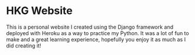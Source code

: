 # HKG Website

This is a personal website I created using the Django framework and deployed with Heroku
as a way to practice my Python. It was a lot of fun to make and a great learning experience,
hopefully you enjoy it as much as I did creating it!
